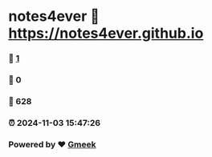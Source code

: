 # notes4ever :link: https://notes4ever.github.io 
### :page_facing_up: [1](https://notes4ever.github.io/tag.html) 
### :speech_balloon: 0 
### :hibiscus: 628 
### :alarm_clock: 2024-11-03 15:47:26 
### Powered by :heart: [Gmeek](https://github.com/Meekdai/Gmeek)
